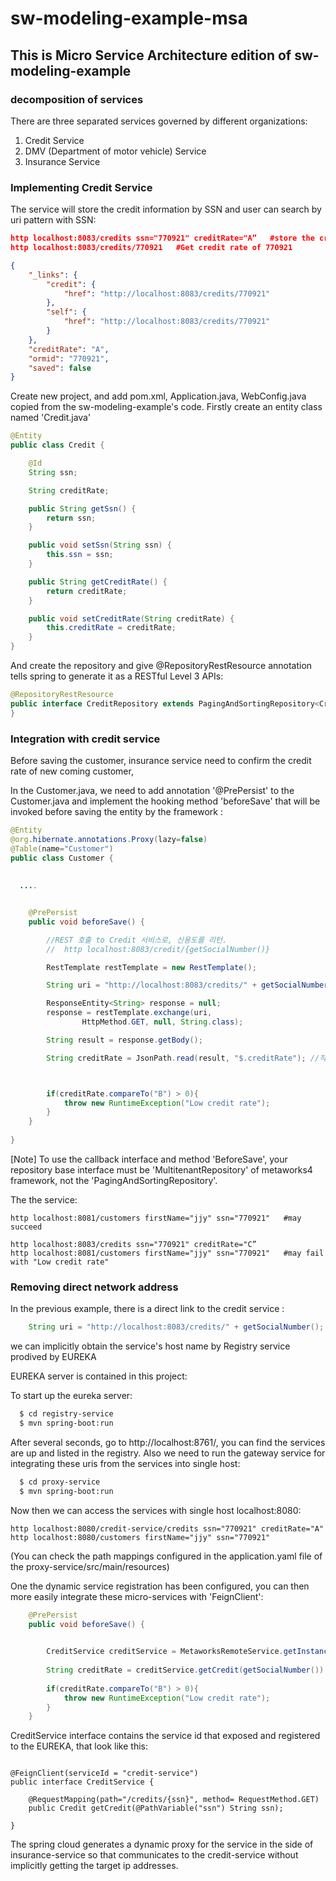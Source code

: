 # sw-modeling-example-msa

## This is Micro Service Architecture edition of sw-modeling-example

### decomposition of services

There are three separated services governed by different organizations:

1. Credit Service
2. DMV (Department of motor vehicle) Service
3. Insurance Service

### Implementing Credit Service

The service will store the credit information by SSN and user can search by uri pattern with SSN:
```json
http localhost:8083/credits ssn="770921" creditRate="A”   #store the credit rate for SSN: 770921
http localhost:8083/credits/770921   #Get credit rate of 770921   

{
    "_links": {
        "credit": {
            "href": "http://localhost:8083/credits/770921"
        }, 
        "self": {
            "href": "http://localhost:8083/credits/770921"
        }
    }, 
    "creditRate": "A", 
    "ormid": "770921", 
    "saved": false
}

```

Create new project, and add pom.xml, Application.java, WebConfig.java copied from the sw-modeling-example's code. 
Firstly create an entity class named 'Credit.java'

```java
@Entity
public class Credit {

    @Id
    String ssn;

    String creditRate;

    public String getSsn() {
        return ssn;
    }

    public void setSsn(String ssn) {
        this.ssn = ssn;
    }

    public String getCreditRate() {
        return creditRate;
    }

    public void setCreditRate(String creditRate) {
        this.creditRate = creditRate;
    }
}
```

And create the repository and give @RepositoryRestResource annotation tells spring to generate it as a RESTful Level 3 APIs:

```java
@RepositoryRestResource
public interface CreditRepository extends PagingAndSortingRepository<Credit, String>{
}
```

### Integration with credit service

Before saving the customer, insurance service need to confirm the credit rate of new coming customer, 

In the Customer.java, we need to add annotation '@PrePersist' to the Customer.java and implement the hooking method 'beforeSave' that will be invoked before saving the entity by the framework :

```java
@Entity
@org.hibernate.annotations.Proxy(lazy=false)
@Table(name="Customer")
public class Customer {
  
  
  ....


	@PrePersist
	public void beforeSave() {

		//REST 호출 to Credit 서비스로, 신용도를 리턴.
		//  http localhost:8083/credit/{getSocialNumber()}

		RestTemplate restTemplate = new RestTemplate();

		String uri = "http://localhost:8083/credits/" + getSocialNumber(); //registry 얻어

		ResponseEntity<String> response = null;
		response = restTemplate.exchange(uri,
				HttpMethod.GET, null, String.class);

		String result = response.getBody();

		String creditRate = JsonPath.read(result, "$.creditRate"); //직접적 msg 파싱 없앨



		if(creditRate.compareTo("B") > 0){
			throw new RuntimeException("Low credit rate");
		}
	}
  
}
```

[Note] To use the callback interface and method 'BeforeSave', your repository base interface must be 'MultitenantRepository' of metaworks4 framework, not the 'PagingAndSortingRepository'.

The the service:
```
http localhost:8081/customers firstName="jjy" ssn="770921"   #may succeed

http localhost:8083/credits ssn="770921" creditRate="C”
http localhost:8081/customers firstName="jjy" ssn="770921"   #may fail with "Low credit rate"

```


### Removing direct network address

In the previous example, there is a direct link to the credit service :

```java
	String uri = "http://localhost:8083/credits/" + getSocialNumber();

```

we can implicitly obtain the service's host name by Registry service prodived by EUREKA

EUREKA server is contained in this project:

To start up the eureka server:

```bash
  $ cd registry-service
  $ mvn spring-boot:run
```

After several seconds, go to http://localhost:8761/, you can find the services are up and listed in the registry.
Also we need to run the gateway service for integrating these uris from the services into single host:

```bash
  $ cd proxy-service
  $ mvn spring-boot:run
```

Now then we can access the services with single host localhost:8080:

```
http localhost:8080/credit-service/credits ssn="770921" creditRate="A"
http localhost:8080/customers firstName="jjy" ssn="770921"  

```

(You can check the path mappings configured in the application.yaml file of the proxy-service/src/main/resources)

One the dynamic service registration has been configured, you can then more easily integrate these micro-services with 'FeignClient':


```java
	@PrePersist
	public void beforeSave() {

		
		CreditService creditService = MetaworksRemoteService.getInstance().getBeanFactory().getBean(CreditService.class);
		
		String creditRate = creditService.getCredit(getSocialNumber()).getCreditRate();
		
		if(creditRate.compareTo("B") > 0){
			throw new RuntimeException("Low credit rate");
		}
	}

```

CreditService interface contains the service id that exposed and registered to the EUREKA, that look like this:
```

@FeignClient(serviceId = "credit-service")
public interface CreditService {

    @RequestMapping(path="/credits/{ssn}", method= RequestMethod.GET)
    public Credit getCredit(@PathVariable("ssn") String ssn);

}

```

The spring cloud generates a dynamic proxy for the service in the side of insurance-service so that communicates to the credit-service without implicitly getting the target ip addresses.
